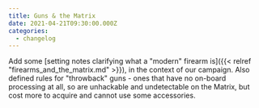 ```yaml
---
title: Guns & the Matrix
date: 2021-04-21T09:30:00.000Z
categories:
  - changelog
---
```


Add some [setting notes clarifying what a "modern" firearm is]({{< relref "firearms_and_the_matrix.md" >}}), in the context of our campaign. Also defined rules for "throwback" guns - ones that have no on-board processing at all, so are unhackable and undetectable on the Matrix, but cost more to acquire and cannot use some accessories.
<!--more-->